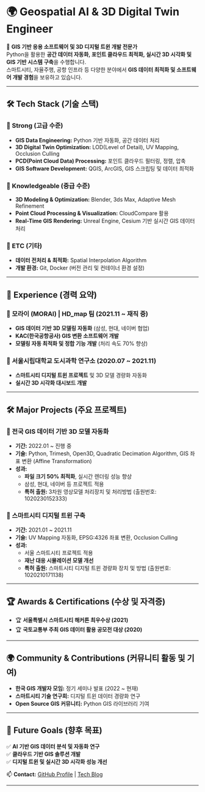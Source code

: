 # 🌍 Geospatial AI & 3D Digital Twin Engineer

🚀 **GIS 기반 응용 소프트웨어 및 3D 디지털 트윈 개발 전문가**  
Python을 활용한 **공간 데이터 자동화, 포인트 클라우드 최적화, 실시간 3D 시각화 및 GIS 기반 시스템 구축**을 수행합니다.  
스마트시티, 자율주행, 공항 인프라 등 다양한 분야에서 **GIS 데이터 최적화 및 소프트웨어 개발 경험**을 보유하고 있습니다.  

---

## **🛠️ Tech Stack (기술 스택)**

### **🔹 Strong (고급 수준)**
- **GIS Data Engineering:** Python 기반 자동화, 공간 데이터 처리
- **3D Digital Twin Optimization:** LOD(Level of Detail), UV Mapping, Occlusion Culling  
- **PCD(Point Cloud Data) Processing:** 포인트 클라우드 필터링, 정렬, 압축
- **GIS Software Development:** QGIS, ArcGIS, GIS 스크립팅 및 데이터 최적화  

### **🔹 Knowledgeable (중급 수준)**
- **3D Modeling & Optimization:** Blender, 3ds Max, Adaptive Mesh Refinement
- **Point Cloud Processing & Visualization:** CloudCompare 활용
- **Real-Time GIS Rendering:** Unreal Engine, Cesium 기반 실시간 GIS 데이터 처리  

### **🔹 ETC (기타)**
- **데이터 전처리 & 최적화:** Spatial Interpolation Algorithm  
- **개발 환경:** Git, Docker (버전 관리 및 컨테이너 환경 설정)  

---

## **📌 Experience (경력 요약)**

### **🔹 모라이 (MORAI) | HD_map 팀 (2021.11 ~ 재직 중)**
- **GIS 데이터 기반 3D 모델링 자동화** (삼성, 현대, 네이버 협업)
- **KAC(한국공항공사) GIS 변환 소프트웨어 개발**
- **모델링 자동 최적화 및 정합 기능 개발** (처리 속도 70% 향상)

### **🔹 서울시립대학교 도시과학 연구소 (2020.07 ~ 2021.11)**
- **스마트시티 디지털 트윈 프로젝트** 및 3D 모델 경량화 자동화
- **실시간 3D 시각화 대시보드 개발**  

---

## **🛠️ Major Projects (주요 프로젝트)**  

### **🚀 전국 GIS 데이터 기반 3D 모델 자동화**
- **기간:** 2022.01 ~ 진행 중  
- **기술:** Python, Trimesh, Open3D, Quadratic Decimation Algorithm, GIS 좌표 변환 (Affine Transformation)  
- **성과:**  
  - **파일 크기 50% 최적화**, 실시간 렌더링 성능 향상  
  - 삼성, 현대, 네이버 등 프로젝트 적용  
  - **특허 출원:** 3차원 영상모델 처리장치 및 처리방법 (출원번호: 1020230152333)  

### **🚀 스마트시티 디지털 트윈 구축**
- **기간:** 2021.01 ~ 2021.11  
- **기술:** UV Mapping 자동화, EPSG:4326 좌표 변환, Occlusion Culling  
- **성과:**  
  - 서울 스마트시티 프로젝트 적용  
  - **재난 대응 시뮬레이션 모델 개선**  
  - **특허 출원:** 스마트시티 디지털 트윈 경량화 장치 및 방법 (출원번호: 1020210171138)  

---

## **🏆 Awards & Certifications (수상 및 자격증)**  
- 🏆 **서울특별시 스마트시티 해커톤 최우수상 (2021)**  
- 🏆 **국토교통부 주최 GIS 데이터 활용 공모전 대상 (2020)**  

---

## **🌍 Community & Contributions (커뮤니티 활동 및 기여)**  
- **한국 GIS 개발자 모임:** 정기 세미나 발표 (2022 ~ 현재)  
- **스마트시티 기술 연구회:** 디지털 트윈 데이터 경량화 연구  
- **Open Source GIS 커뮤니티:** Python GIS 라이브러리 기여  

---

## **📌 Future Goals (향후 목표)**  
✅ **AI 기반 GIS 데이터 분석 및 자동화 연구**  
✅ **클라우드 기반 GIS 솔루션 개발**  
✅ **디지털 트윈 및 실시간 3D 시각화 성능 개선**  

📫 **Contact:** [GitHub Profile](https://github.com/yourusername) | [Tech Blog](https://yourblog.com)  

---
